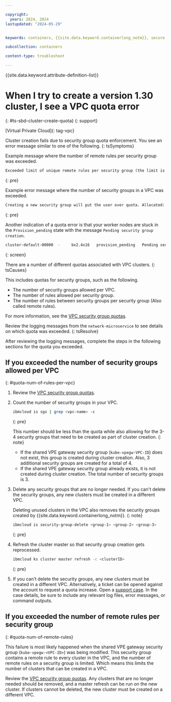 ```yaml
---

copyright: 
  years: 2024, 2024
lastupdated: "2024-05-29"


keywords: containers, {{site.data.keyword.containerlong_notm}}, secure by default, {{site.data.keyword.containerlong_notm}}, outbound traffic protection, cluster create, quotas, limitations, rules, security groups

subcollection: containers

content-type: troubleshoot

---
```


{{site.data.keyword.attribute-definition-list}}


# When I try to create a version 1.30 cluster, I see a VPC quota error
{: #ts-sbd-cluster-create-quota}
{: support}

[Virtual Private Cloud]{: tag-vpc}


Cluster creation fails due to security group quota enforcement. You see an error message similar to one of the following.
{: tsSymptoms}


Example message where the number of remote rules per security group was exceeded.

```txt
Exceeded limit of unique remote rules per security group (the limit is 15 unique remote rules per security group).\n\nAdding a rule would exceed the limit of unique remote rules per security group. Consider creating another security group.","code":"ErrorSecurityGroupRuleOverQuota","wrapped":["over_quota: Exceeded limit of unique remote rules per security group (the limit is 15 unique remote rules per security group).\n\nAdding a rule would exceed the limit of unique remote rules per security group. Consider creating another security group. (400)","over_quota: Exceeded limit of unique remote rules per security group (the limit is 15 unique remote rules per security group).\n\nAdding a rule would exceed the limit of unique remote rules per security group. Consider creating another security group. - https://cloud.ibm.com/docs/vpc?topic=vpc-quotas","80ccf38c1b8e06cc9892762f80eaca0d"],"user_error":{"code":"P4050","description":"The '{{.Provider}}' infrastructure operation failed with the message: {{.Message}}","type":"BadRequest","terseDescription":"'{{.Provider}}' infrastructure exception: {{.Message}}","rc":400},"vars":{"Message":"Exceeded limit of unique remote rules per security group (the limit is 15 unique remote rules per security group).\n\nAdding a rule would exceed the limit of unique remote rules per security group. Consider creating another security group.","Provider":"vpc-gen2"}}}}
```
{: pre}

Example error message where the number of security groups in a VPC was exceeded.

```txt
Creating a new security group will put the user over quota. Allocated: 100, Requested: 1, Quota: 100","code":"ErrorSecurityGroupOverQuota","wrapped":["over_quota: Creating a new security group will put the user over quota. Allocated: 100, Requested: 1, Quota: 100 (400)","over_quota: Creating a new security group will put the user over quota. Allocated: 100, Requested: 1, Quota: 100 - https://cloud.ibm.com/docs/vpc?topic=vpc-quotas","e29df63c7eb284123750fab554863858"],"user_error":{"code":"P4050","description":"The '{{.Provider}}' infrastructure operation failed with the message: {{.Message}}","type":"BadRequest","terseDescription":"'{{.Provider}}' infrastructure exception: {{.Message}}","rc":400},"vars":{"Message":"Creating a new security group will put the user over quota. Allocated: 100, Requested: 1, Quota: 100","Provider":"vpc-gen2"}
```
{: pre}


Another indication of a quota error is that your worker nodes are stuck in the `Provision_pending` state with the message `Pending security group creation`.
```sh
cluster-default-00000  -     bx2.4x16   provision_pending   Pending security group creation   us-south-2   -
```
{: screen}


There are a number of different quotas associated with VPC clusters.
{: tsCauses}

This includes quotas for security groups, such as the following. 
- The number of security groups allowed per VPC.
- The number of rules allowed per security group.
- The number of rules between security groups per security group (Also called remote rules).

For more information, see the [VPC security group quotas](/docs/vpc?topic=vpc-quotas#security-group-quotas).

Review the logging messages from the `network-microservice` to see details on which quota was exceeded.
{: tsResolve}

After reviewing the logging messages, complete the steps in the following sections for the quota you exceeded.

## If you exceeded the number of security groups allowed per VPC
{: #quota-num-of-rules-per-vpc}

1. Review the [VPC security group quotas](/docs/vpc?topic=vpc-quotas#security-group-quotas).

1. Count the number of security groups in your VPC.
    ```sh
    ibmcloud is sgs | grep <vpc-name> -c
    ```
    {: pre}

    This number should be less than the quota while also allowing for the 3-4 security groups that need to be created as part of cluster creation.
    {: note}

    - If the shared VPE gateway security group (`kube-vpegw-VPC-ID`) does not exist, this group is created during cluster creation. Also, 3 additional security groups are created for a total of 4.
    - If the shared VPE gateway security group already exists, it is not created during cluster creation. The total number of security groups is 3.

1. Delete any security groups that are no longer needed. If you can't delete the security groups, any new clusters must be created in a different VPC.

    Deleting unused clusters in the VPC also removes the security groups created by {{site.data.keyword.containerlong_notm}}.
    {: note}

    ```sh
    ibmcloud is security-group-delete <group-1> <group-2> <group-3>
    ```
    {: pre}


1. Refresh the cluster master so that security group creation gets reprocessed.

    ```sh
    ibmcloud ks cluster master refresh -c <clusterID>
    ```
    {: pre}

1. If you can't delete the security groups, any new clusters must be created in a different VPC. Alternatively, a ticket can be opened against the account to request a quota increase. Open a [support case](/docs/get-support?topic=get-support-using-avatar). In the case details, be sure to include any relevant log files, error messages, or command outputs.


## If you exceeded the number of remote rules per security group
{: #quota-num-of-remote-rules}

This failure is most likely happened when the shared VPE gateway security group (`kube-vpegw-<VPC-ID>`) was being modified. This security group contains a remote rule to every cluster in the VPC, and the number of remote rules on a security group is limited. Which means this limits the number of clusters that can be created in a VPC.

Review the [VPC security group quotas](/docs/vpc?topic=vpc-quotas#security-group-quotas). Any clusters that are no longer needed should be removed, and a master refresh can be run on the new cluster.  If clusters cannot be deleted, the new cluster must be created on a different VPC.


